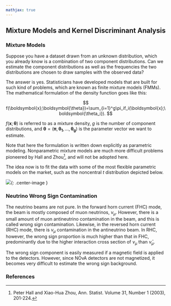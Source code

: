 ```yaml
---
mathjax: true
---
```


## Mixture Models and Kernel Discriminant Analysis

### Mixture Models

Suppose you have a dataset drawn from an unknown distribution, which you already know is a combination of two component distributions. Can we estimate the component distributions as well as the frequencies the two distributions are chosen to draw samples with the observed data?

The answer is yes. Statisticians have developed models that are built for such kind of problems, which are known as finite mixture models (FMMs). The mathematical formulation of the density function goes like this:


$$
f(\boldsymbol{x};\boldsymbol{\theta})=\sum_{i=1}^g\pi_if_i(\boldsymbol{x};\boldsymbol{\theta_i}).
$$


$f(\boldsymbol{x};\boldsymbol{\theta})$ is referred to as a mixture density, $g$ is the number of component distributions, and $\boldsymbol{\theta}=(\boldsymbol{\pi},\boldsymbol{\theta_1},...,\boldsymbol{\theta_g})$ is the parameter vector we want to estimate.

Note that here the formulation is written down explicitly as parametric modeling. Nonparametric mixture models are much more difficult problems pioneered by Hall and Zhou[^1], and will not be adopted here.

The idea now is to fit the data with some of the most flexible parametric models on the market, such as the noncentral $t$ distribution depicted below.

![](https://upload.wikimedia.org/wikipedia/commons/8/88/Nc_student_t_pdf.svg){: .center-image }

### Neutrino Wrong Sign Contamination

The neutrino beams are not pure. In the forward horn current (FHC) mode, the beam is mostly composed of muon neutrinos, $\nu_\mu$. However, there is a small amount of muon antineutrino contamination in the beam, and this is called wrong sign contamination. Likewise, in the reversed horn current (RHC) mode, there is $\nu_\mu$ contamination in the antineutrino beam. In RHC, however, the wrong sign proportion is much higher than that in FHC, predominantly due to the higher interaction cross section of $\nu_\mu$ than $\bar{\nu}_\mu$.

The wrong sign component is easily measured if a magnetic field is applied to the detectors. However, since NOvA detectors are not magnetized, it becomes very difficult to estimate the wrong sign background.

### References

[^1]: Peter Hall and Xiao-Hua Zhou, Ann. Statist. Volume 31, Number 1 (2003), 201-224.